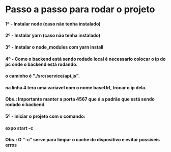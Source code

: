 
# Passo a passo para rodar o projeto

####     1º - Instalar node (caso não tenha instalado)
####     2º - Instalar yarn (caso não tenha instalado)
####     3º - Instalar o node_modules com yarn install
####     4º - Como o backend está sendo rodado local é necessario colocar o ip do pc onde o backend está rodando.
####             o caminho é "./src/service/api.js".
####             na linha 4 tera uma variavel com o nome baseUrl, trocar o ip dela.
####         Obs.: Importante manter a porta 4567 que é a padrão que está sendo rodado o backend
####     5º - iniciar o projeto com o comando:
####             expo start -c
####         Obs.: O "-c" serve para limpar o cache do dispositivo e evitar possiveis erros